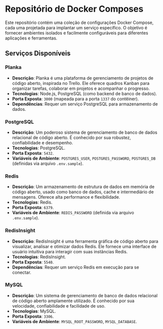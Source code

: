 # Repositório de Docker Composes

Este repositório contém uma coleção de configurações Docker Compose, cada uma projetada para implantar um serviço específico. O objetivo é fornecer ambientes isolados e facilmente configuráveis para diferentes aplicações e ferramentas.

## Serviços Disponíveis

### Planka

*   **Descrição**: Planka é uma plataforma de gerenciamento de projetos de código aberto, inspirada no Trello. Ele oferece quadros Kanban para organizar tarefas, colaborar em projetos e acompanhar o progresso.
*   **Tecnologias**: Node.js, PostgreSQL (como backend de banco de dados).
*   **Porta Exposta**: `3000` (mapeada para a porta `1337` do contêiner).
*   **Dependências**: Requer um serviço PostgreSQL para armazenamento de dados.

### PostgreSQL

*   **Descrição**: Um poderoso sistema de gerenciamento de banco de dados relacional de código aberto. É conhecido por sua robustez, confiabilidade e desempenho.
*   **Tecnologias**: PostgreSQL.
*   **Porta Exposta**: `5432`.
*   **Variáveis de Ambiente**: `POSTGRES_USER`, `POSTGRES_PASSWORD`, `POSTGRES_DB` (definidas via arquivo `.env.sample`).

### Redis

*   **Descrição**: Um armazenamento de estrutura de dados em memória de código aberto, usado como banco de dados, cache e intermediário de mensagens. Oferece alta performance e flexibilidade.
*   **Tecnologias**: Redis.
*   **Porta Exposta**: `6379`.
*   **Variáveis de Ambiente**: `REDIS_PASSWORD` (definida via arquivo `.env.sample`).

### RedisInsight

*   **Descrição**: RedisInsight é uma ferramenta gráfica de código aberto para visualizar, analisar e otimizar dados Redis. Ele fornece uma interface de usuário intuitiva para interagir com suas instâncias Redis.
*   **Tecnologias**: RedisInsight.
*   **Porta Exposta**: `5540`.
*   **Dependências**: Requer um serviço Redis em execução para se conectar.

### MySQL

*   **Descrição**: Um sistema de gerenciamento de banco de dados relacional de código aberto amplamente utilizado. É conhecido por sua velocidade, confiabilidade e facilidade de uso.
*   **Tecnologias**: MySQL.
*   **Porta Exposta**: `3306`.
*   **Variáveis de Ambiente**: `MYSQL_ROOT_PASSWORD`, `MYSQL_DATABASE`.
